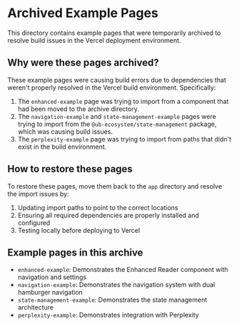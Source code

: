 # Archived Example Pages

This directory contains example pages that were temporarily archived to resolve build issues in the Vercel deployment environment.

## Why were these pages archived?

These example pages were causing build errors due to dependencies that weren't properly resolved in the Vercel build environment. Specifically:

1. The `enhanced-example` page was trying to import from a component that had been moved to the archive directory.
2. The `navigation-example` and `state-management-example` pages were trying to import from the `@ub-ecosystem/state-management` package, which was causing build issues.
3. The `perplexity-example` page was trying to import from paths that didn't exist in the build environment.

## How to restore these pages

To restore these pages, move them back to the `app` directory and resolve the import issues by:

1. Updating import paths to point to the correct locations
2. Ensuring all required dependencies are properly installed and configured
3. Testing locally before deploying to Vercel

## Example pages in this archive

- `enhanced-example`: Demonstrates the Enhanced Reader component with navigation and settings
- `navigation-example`: Demonstrates the navigation system with dual hamburger navigation
- `state-management-example`: Demonstrates the state management architecture
- `perplexity-example`: Demonstrates integration with Perplexity
